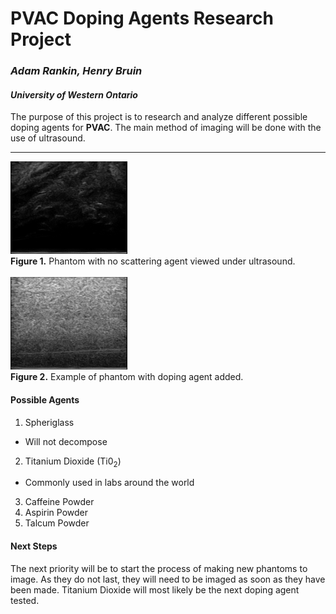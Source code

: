 # PVAC Doping Agents Research Project
### *Adam Rankin, Henry Bruin*
#### *University of Western Ontario*
The purpose of this project is to research and analyze different possible doping agents for **PVAC**. The main method of imaging will be done with the use of ultrasound.

---

<img src=https://github.com/VASST/PVAC/blob/master/Images/Pure_Phantom_Ultrasound.png width="187" height="148">\
**Figure 1.** Phantom with no scattering agent viewed under ultrasound.\
\
<img src=https://github.com/VASST/PVAC/blob/master/Images/1_percent_Spheri3000.png width="187" height="148">\
**Figure 2.** Example of phantom with doping agent added.


#### Possible Agents
1. Spheriglass
- Will not decompose
2. Titanium Dioxide (Ti0<sub>2</sub>)
- Commonly used in labs around the world
3. Caffeine Powder
4. Aspirin Powder
5. Talcum Powder

#### Next Steps
The next priority will be to start the process of making new phantoms to image. As they do not last, they will need to be imaged as soon as they have been made. Titanium Dioxide will most likely be the next doping agent tested. 
